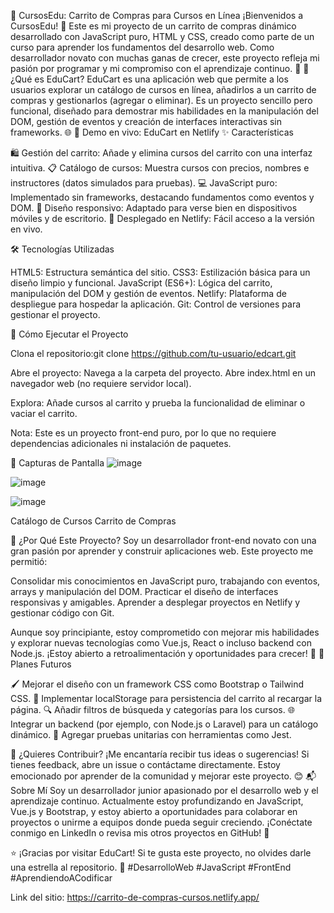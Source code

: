 🛒 CursosEdu: Carrito de Compras para Cursos en Línea
¡Bienvenidos a CursosEdu! 🎉 Este es mi proyecto de un carrito de compras dinámico desarrollado con JavaScript puro, HTML y CSS, creado como parte de un curso para aprender los fundamentos del desarrollo web. Como desarrollador novato con muchas ganas de crecer, este proyecto refleja mi pasión por programar y mi compromiso con el aprendizaje continuo. 🚀
📖 ¿Qué es EduCart?
EduCart es una aplicación web que permite a los usuarios explorar un catálogo de cursos en línea, añadirlos a un carrito de compras y gestionarlos (agregar o eliminar). Es un proyecto sencillo pero funcional, diseñado para demostrar mis habilidades en la manipulación del DOM, gestión de eventos y creación de interfaces interactivas sin frameworks. 🌐
🔗 Demo en vivo: EduCart en Netlify
✨ Características

🛍️ Gestión del carrito: Añade y elimina cursos del carrito con una interfaz intuitiva.
📋 Catálogo de cursos: Muestra cursos con precios, nombres e instructores (datos simulados para pruebas).
💻 JavaScript puro: Implementado sin frameworks, destacando fundamentos como eventos y DOM.
📱 Diseño responsivo: Adaptado para verse bien en dispositivos móviles y de escritorio.
🚀 Desplegado en Netlify: Fácil acceso a la versión en vivo.

🛠️ Tecnologías Utilizadas

HTML5: Estructura semántica del sitio.
CSS3: Estilización básica para un diseño limpio y funcional.
JavaScript (ES6+): Lógica del carrito, manipulación del DOM y gestión de eventos.
Netlify: Plataforma de despliegue para hospedar la aplicación.
Git: Control de versiones para gestionar el proyecto.

🚀 Cómo Ejecutar el Proyecto

Clona el repositorio:git clone https://github.com/tu-usuario/edcart.git


Abre el proyecto:
Navega a la carpeta del proyecto.
Abre index.html en un navegador web (no requiere servidor local).


Explora:
Añade cursos al carrito y prueba la funcionalidad de eliminar o vaciar el carrito.




Nota: Este es un proyecto front-end puro, por lo que no requiere dependencias adicionales ni instalación de paquetes.

📸 Capturas de Pantalla
![image](https://github.com/user-attachments/assets/0d0a4415-4fa0-4eea-a208-3b8e0865c036)

![image](https://github.com/user-attachments/assets/64df826f-cc03-4bd8-a1e8-303b453225b6)

![image](https://github.com/user-attachments/assets/e2a2a36d-056f-414f-8593-bff7b1725c02)






Catálogo de Cursos
Carrito de Compras







🌟 ¿Por Qué Este Proyecto?
Soy un desarrollador front-end novato con una gran pasión por aprender y construir aplicaciones web. Este proyecto me permitió:

Consolidar mis conocimientos en JavaScript puro, trabajando con eventos, arrays y manipulación del DOM.
Practicar el diseño de interfaces responsivas y amigables.
Aprender a desplegar proyectos en Netlify y gestionar código con Git.

Aunque soy principiante, estoy comprometido con mejorar mis habilidades y explorar nuevas tecnologías como Vue.js, React o incluso backend con Node.js. ¡Estoy abierto a retroalimentación y oportunidades para crecer! 🙌
🔮 Planes Futuros

🖌️ Mejorar el diseño con un framework CSS como Bootstrap o Tailwind CSS.
💾 Implementar localStorage para persistencia del carrito al recargar la página.
🔍 Añadir filtros de búsqueda y categorías para los cursos.
🌐 Integrar un backend (por ejemplo, con Node.js o Laravel) para un catálogo dinámico.
🧪 Agregar pruebas unitarias con herramientas como Jest.

🤝 ¿Quieres Contribuir?
¡Me encantaría recibir tus ideas o sugerencias! Si tienes feedback, abre un issue o contáctame directamente. Estoy emocionado por aprender de la comunidad y mejorar este proyecto. 😊
📬 Sobre Mí
Soy un desarrollador junior apasionado por el desarrollo web y el aprendizaje continuo. Actualmente estoy profundizando en JavaScript, Vue.js y Bootstrap, y estoy abierto a oportunidades para colaborar en proyectos o unirme a equipos donde pueda seguir creciendo. ¡Conéctate conmigo en LinkedIn o revisa mis otros proyectos en GitHub! 📩

⭐ ¡Gracias por visitar EduCart! Si te gusta este proyecto, no olvides darle una estrella al repositorio. 🌟
#DesarrolloWeb #JavaScript #FrontEnd #AprendiendoACodificar

Link del sitio: https://carrito-de-compras-cursos.netlify.app/

